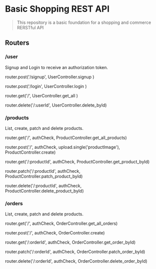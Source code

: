 # Basic Shopping REST API
> This repository is a basic foundation for a shopping and commerce RERSTful API 

## Routers

### /user 
Signup and Login to receive an authorization token.

router.post('/signup', UserController.signup )

router.post('/login', UserController.login )

router.get('/', UserController.get_all )

router.delete('/:userId', UserController.delete_byId)


### /products 
List, create, patch and delete products.

router.get('/', authCheck,  ProductController.get_all_products)

router.post('/', authCheck, upload.single('productImage'), ProductController.create)

router.get('/:productId', authCheck, ProductController.get_product_byId)

router.patch('/:productId', authCheck, ProductController.patch_product_byId)

router.delete('/:productId', authCheck, ProductController.delete_product_byId)


### /orders
List, create, patch and delete products.

router.get('/', authCheck, OrderController.get_all_orders)

router.post('/', authCheck, OrderController.create)

router.get('/:orderId', authCheck, OrderController.get_order_byId)

router.patch('/:orderId', authCheck, OrderController.patch_order_byId)

router.delete('/:orderId', authCheck, OrderController.delete_order_byId)
